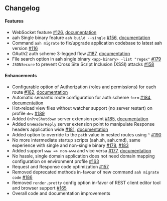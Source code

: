 ## Changelog

#### Features

  * WebSocket feature [#126]({{aah_issues_url}}/126), [documentation](websocket.html)
  * aah Single binary feature `aah build --single` [#156]({{aah_issues_url}}/156), [documentation](vfs.html)
  * Command `aah migrate` to fix/upgrade application codebase to latest aah version [#116]({{aah_issues_url}}/116)
  * OAuth2 auth scheme 3-legged flow [#187]({{aah_issues_url}}/187), [documentation](auth-schemes/oauth2.html)
  * File search option in aah single binary `<app-binary> -list "regex"` [#179]({{aah_issues_url}}/179)
  * `JSONSecure` to prevent Cross Site Script Inclusion (XSSI) attacks [#158]({{aah_issues_url}}/158)

#### Enhancements

  * Configurable option of Authorization (roles and permissions) for each route [#162]({{aah_issues_url}}/162), [documentation](authorization.html#via-configuration)
  * Automatic semantic route configuration for auth scheme `form` [#184]({{aah_issues_url}}/184), [documentation](auth-schemes/form.html#auto-semantic-route-configuration)
  * Hot-reload view files without watcher support (no server restart) on profile `dev` [#189]({{aah_issues_url}}/189)
  * Added `OnPreShutdown` server extension point [#185]({{aah_issues_url}}/185), [documentation](server-extension.html#event-onpreshutdown)
  * Added `OnHeaderReply` server extension point to manipulate Response headers application wide [#181]({{aah_issues_url}}/181), [documentation](server-extension.html#event-onheaderreply)
  * Added option to override to the `path` value in nested routes using `^` [#190]({{aah_issues_url}}/190)
  * No more intermediate startup scripts (aah.sh, aah.cmd), same experience with single and non-single binary [#178]({{aah_issues_url}}/178), [#183]({{aah_issues_url}}/183) 
  * Added support `www => non-www` and vice versa [#177]({{aah_issues_url}}/177), [documentation](app-config.html#section-server-redirect)
  * No hassle, single domain application does not need domain mapping configuration on environment profile [#163]({{aah_issues_url}}/163)
  * Request and Response code optimization [#157]({{aah_issues_url}}/157)
  * Removed deprecated methods in-favour of new command `aah migrate code` [#186]({{aah_issues_url}}/186)
  * Removed `render.pretty` config option in-favor of REST client editor tool and browser support [#165]({{aah_issues_url}}/165)
  * Overall code and documentation improvements
